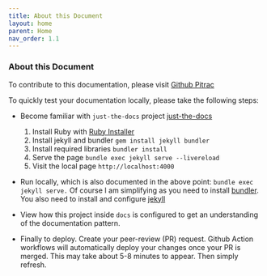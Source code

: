 ```yaml
---
title: About this Document
layout: home
parent: Home
nav_order: 1.1
---
```


### About this Document

To contribute to this documentation, please visit [Github Pitrac](https://github.com/jamespilgrim/PiTrac)

To quickly test your documentation locally, please take the following steps: 

- Become familiar with `just-the-docs` project [just-the-docs](https://github.com/just-the-docs/just-the-docs)
    1. Install Ruby with [Ruby Installer](https://rubyinstaller.org/)
    2. Install jekyll and bundler `gem install jekyll bundler` 
    3. Install required libraries `bundler install`
    4. Serve the page `bundle exec jekyll serve --livereload`
    5. Visit the local page `http://localhost:4000`

- Run locally, which is also documented in the above point: `bundle exec jekyll serve.` Of course I am simplifying as you need to install [bundler](https://bundler.io/guides/getting_started.html). You also need to install and configure [jekyll](https://jekyllrb.com/tutorials/using-jekyll-with-bundler/)

- View how this project inside `docs` is configured to get an understanding of the documentation pattern. 

- Finally to deploy. Create your peer-review (PR) request. Github Action workflows will automatically deploy your changes once your PR is merged. This may take about 5-8 minutes to appear. Then simply refresh.